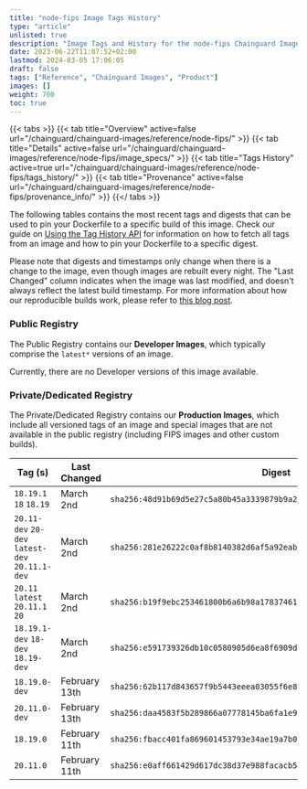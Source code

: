 ```yaml
---
title: "node-fips Image Tags History"
type: "article"
unlisted: true
description: "Image Tags and History for the node-fips Chainguard Image"
date: 2023-06-22T11:07:52+02:00
lastmod: 2024-03-05 17:06:05
draft: false
tags: ["Reference", "Chainguard Images", "Product"]
images: []
weight: 700
toc: true
---
```


{{< tabs >}}
{{< tab title="Overview" active=false url="/chainguard/chainguard-images/reference/node-fips/" >}}
{{< tab title="Details" active=false url="/chainguard/chainguard-images/reference/node-fips/image_specs/" >}}
{{< tab title="Tags History" active=true url="/chainguard/chainguard-images/reference/node-fips/tags_history/" >}}
{{< tab title="Provenance" active=false url="/chainguard/chainguard-images/reference/node-fips/provenance_info/" >}}
{{</ tabs >}}

The following tables contains the most recent tags and digests that can be used to pin your Dockerfile to a specific build of this image. Check our guide on [Using the Tag History API](/chainguard/chainguard-images/using-the-tag-history-api/) for information on how to fetch all tags from an image and how to pin your Dockerfile to a specific digest.

Please note that digests and timestamps only change when there is a change to the image, even though images are rebuilt every night. The "Last Changed" column indicates when the image was last modified, and doesn't always reflect the latest build timestamp. For more information about how our reproducible builds work, please refer to [this blog post](https://www.chainguard.dev/unchained/reproducing-chainguards-reproducible-image-builds).

### Public Registry
The Public Registry contains our **Developer Images**, which typically comprise the `latest*` versions of an image.

Currently, there are no Developer versions of this image available.

### Private/Dedicated Registry
The Private/Dedicated Registry contains our **Production Images**, which include all versioned tags of an image and special images that are not available in the public registry (including FIPS images and other custom builds).

| Tag (s)                                          | Last Changed  | Digest                                                                    |
|--------------------------------------------------|---------------|---------------------------------------------------------------------------|
|  `18.19.1` `18` `18.19`                          | March 2nd     | `sha256:48d91b69d5e27c5a80b45a3339879b9a24c7347032d87f995af0aa0da3ae07d2` |
|  `20.11-dev` `20-dev` `latest-dev` `20.11.1-dev` | March 2nd     | `sha256:281e26222c0af8b8140382d6af5a92eab21f6ee452f892fb8493dd101b362332` |
|  `20.11` `latest` `20.11.1` `20`                 | March 2nd     | `sha256:b19f9ebc253461800b6a6b98a17837461d399e3e513f96949b77b1932d967d08` |
|  `18.19.1-dev` `18-dev` `18.19-dev`              | March 2nd     | `sha256:e591739326db10c0580905d6ea8f6909d1ac8138647e3522f758dd184a46ec9a` |
|  `18.19.0-dev`                                   | February 13th | `sha256:62b117d843657f9b5443eeea03055f6e88be25e90faa2943b53af0f10fcca036` |
|  `20.11.0-dev`                                   | February 13th | `sha256:daa4583f5b289866a07778145ba6fa1e9356c57c09c143bccb2190ab0db4cabf` |
|  `18.19.0`                                       | February 11th | `sha256:fbacc401fa869601453793e34ae19a7b08f38c7fb812846dd32c91f5447b36bb` |
|  `20.11.0`                                       | February 11th | `sha256:e0aff661429d617dc38d37e988facacb5288bf2ca66daebdfa6e1381901064f9` |

